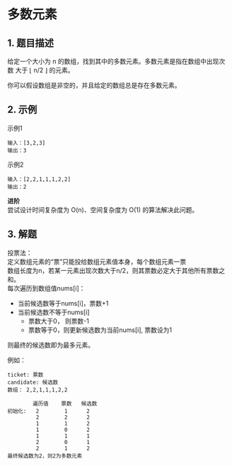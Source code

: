 # 多数元素

## 1. 题目描述
给定一个大小为 n 的数组，找到其中的多数元素。多数元素是指在数组中出现次数 大于 ⌊ n/2 ⌋ 的元素。

你可以假设数组是非空的，并且给定的数组总是存在多数元素。

## 2. 示例
示例1
```
输入：[3,2,3]
输出：3
```

示例2
```
输入：[2,2,1,1,1,2,2]
输出：2
```

**进阶**  
尝试设计时间复杂度为 O(n)、空间复杂度为 O(1) 的算法解决此问题。

## 3. 解题
投票法：  
定义数组元素的“票”只能投给数组元素值本身，每个数组元素一票   
数组长度为n，若某一元素出现次数大于n/2，则其票数必定大于其他所有票数之和。  
每次遍历到数组值nums[i]： 
- 当前候选数等于nums[i]，票数+1
- 当前候选数不等于nums[i]
  - 票数大于0， 则票数-1
  - 票数等于0，则更新候选数为当前nums[i], 票数设为1

则最终的候选数即为最多元素。

例如：  
```
ticket: 票数 
candidate: 候选数
数组： 2,2,1,1,1,2,2

        遍历值    票数   候选数
初始化:   2        1      2 
         2        2      2
         1        1      2
         1        0      2
         1        1      1
         2        0      1
         2        1      2
最终候选数为2，则2为多数元素
```